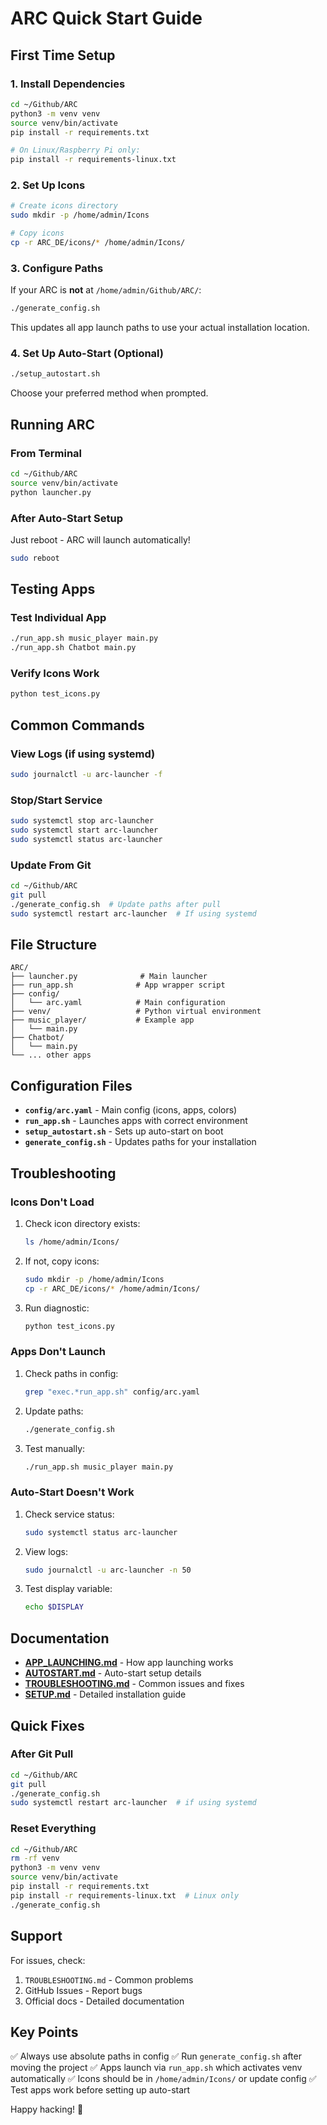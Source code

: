 # ARC Quick Start Guide

## First Time Setup

### 1. Install Dependencies

```bash
cd ~/Github/ARC
python3 -m venv venv
source venv/bin/activate
pip install -r requirements.txt

# On Linux/Raspberry Pi only:
pip install -r requirements-linux.txt
```

### 2. Set Up Icons

```bash
# Create icons directory
sudo mkdir -p /home/admin/Icons

# Copy icons
cp -r ARC_DE/icons/* /home/admin/Icons/
```

### 3. Configure Paths

If your ARC is **not** at `/home/admin/Github/ARC/`:

```bash
./generate_config.sh
```

This updates all app launch paths to use your actual installation location.

### 4. Set Up Auto-Start (Optional)

```bash
./setup_autostart.sh
```

Choose your preferred method when prompted.

## Running ARC

### From Terminal

```bash
cd ~/Github/ARC
source venv/bin/activate
python launcher.py
```

### After Auto-Start Setup

Just reboot - ARC will launch automatically!

```bash
sudo reboot
```

## Testing Apps

### Test Individual App

```bash
./run_app.sh music_player main.py
./run_app.sh Chatbot main.py
```

### Verify Icons Work

```bash
python test_icons.py
```

## Common Commands

### View Logs (if using systemd)

```bash
sudo journalctl -u arc-launcher -f
```

### Stop/Start Service

```bash
sudo systemctl stop arc-launcher
sudo systemctl start arc-launcher
sudo systemctl status arc-launcher
```

### Update From Git

```bash
cd ~/Github/ARC
git pull
./generate_config.sh  # Update paths after pull
sudo systemctl restart arc-launcher  # If using systemd
```

## File Structure

```
ARC/
├── launcher.py              # Main launcher
├── run_app.sh              # App wrapper script
├── config/
│   └── arc.yaml            # Main configuration
├── venv/                   # Python virtual environment
├── music_player/           # Example app
│   └── main.py
├── Chatbot/
│   └── main.py
└── ... other apps
```

## Configuration Files

- **`config/arc.yaml`** - Main config (icons, apps, colors)
- **`run_app.sh`** - Launches apps with correct environment
- **`setup_autostart.sh`** - Sets up auto-start on boot
- **`generate_config.sh`** - Updates paths for your installation

## Troubleshooting

### Icons Don't Load

1. Check icon directory exists:
   ```bash
   ls /home/admin/Icons/
   ```

2. If not, copy icons:
   ```bash
   sudo mkdir -p /home/admin/Icons
   cp -r ARC_DE/icons/* /home/admin/Icons/
   ```

3. Run diagnostic:
   ```bash
   python test_icons.py
   ```

### Apps Don't Launch

1. Check paths in config:
   ```bash
   grep "exec.*run_app.sh" config/arc.yaml
   ```

2. Update paths:
   ```bash
   ./generate_config.sh
   ```

3. Test manually:
   ```bash
   ./run_app.sh music_player main.py
   ```

### Auto-Start Doesn't Work

1. Check service status:
   ```bash
   sudo systemctl status arc-launcher
   ```

2. View logs:
   ```bash
   sudo journalctl -u arc-launcher -n 50
   ```

3. Test display variable:
   ```bash
   echo $DISPLAY
   ```

## Documentation

- **[APP_LAUNCHING.md](APP_LAUNCHING.md)** - How app launching works
- **[AUTOSTART.md](AUTOSTART.md)** - Auto-start setup details
- **[TROUBLESHOOTING.md](TROUBLESHOOTING.md)** - Common issues and fixes
- **[SETUP.md](SETUP.md)** - Detailed installation guide

## Quick Fixes

### After Git Pull

```bash
cd ~/Github/ARC
git pull
./generate_config.sh
sudo systemctl restart arc-launcher  # if using systemd
```

### Reset Everything

```bash
cd ~/Github/ARC
rm -rf venv
python3 -m venv venv
source venv/bin/activate
pip install -r requirements.txt
pip install -r requirements-linux.txt  # Linux only
./generate_config.sh
```

## Support

For issues, check:
1. `TROUBLESHOOTING.md` - Common problems
2. GitHub Issues - Report bugs
3. Official docs - Detailed documentation

## Key Points

✅ Always use absolute paths in config
✅ Run `generate_config.sh` after moving the project
✅ Apps launch via `run_app.sh` which activates venv automatically
✅ Icons should be in `/home/admin/Icons/` or update config
✅ Test apps work before setting up auto-start

Happy hacking! 🚀

